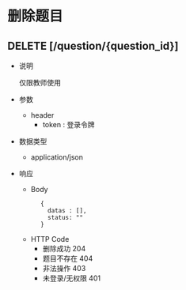 #  删除题目

## DELETE [/question/{question_id}]
+ 说明

  仅限教师使用

+ 参数
   + header
     + token : 登录令牌
+ 数据类型
  + application/json

+ 响应
  + Body
  ```
        {
          datas : [],
          status: ""
        }
  ```
  + HTTP Code
    + 删除成功 204
    + 题目不存在 404
    + 非法操作 403
    + 未登录/无权限 401

